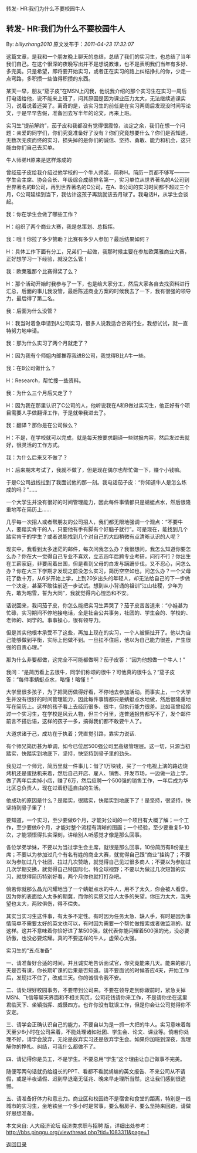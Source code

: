 转发- HR:我们为什么不要校园牛人
## 转发- HR:我们为什么不要校园牛人

By: *billyzhang2010* 原文发布于：*2011-04-23 17:32:07*

这篇文章，是我和一个朋友晚上聊天的总结，总结了我们的实习生，也总结了当年我们自己。在这个很深的夜晚写出并不是想说教谁，也不是表明我们当年有多好、多完美。只是希望，即将要开始实习，或者正在实习的路上纠结挣扎的你，少走一点弯路，多积攒一些值得积攒的东西。

某天一早，朋友&ldquo;茄子皮&rdquo;在MSN上闪我，他说我介绍的那个实习生在实习一周后打电话给他，说不能来上班了，问其原因是因为课业压力太大，无法继续逃课实习，说着说着还哭了。离奇的是，该实习生的前任是在实习两周后发现没时间写论文，于是早早告假，准备回去写半年的论文，再来上班。

实习生&ldquo;提前解约&rdquo;，茄子皮和我都没有觉得很震惊，淡定之余，我们在想一个问题：亲爱的同学们，你们究竟准备好了没有？你们究竟想要什么？你们是否知道，无数次无疾而终的实习，损失掉的是你们的诚信、坚持、勇敢、能力和机会，这只能由你们自己去买单。

牛人师弟H原来是这样炼成的

曾经茄子皮给我介绍过他学校的一个牛人师弟，简称H。简历一页都不够写&mdash;&mdash;&mdash;学生会主席、协会会长、年级综合成绩排名第一，实习单位从世界著名的A公司到世界著名的B公司，再到世界著名的C公司，在A、B公司的实习时间都不超过三个月，C公司延续到当下，我估计这孩子再跳就该去月球了。我电话H，从学生会谈起。

我：你在学生会做了哪些工作？

H：组织了两个商业大赛，我是总策划、总指挥。

我：哦！你拉了多少赞助？比赛有多少人参加？最后结果如何？

H：具体工作下面有分工，兄弟们一起做，我那时候主要在参加欧莱雅商业大赛，正好想学习一下经验，就没怎么管！

我：欧莱雅那个比赛得奖了么？

H：那个活动开始时我参与了一下，也是给大家分工，然后大家各自去找资料进行汇总，后面的事儿我没管，最后陈述商业方案的时候我去了一下，我有很强的领导力，最后得了第二名。

我：后面为什么没管？

H：我当时着急申请到A公司实习，很多人说我适合咨询行业，我想试试，就一直特努力地申请。

我：那为什么实习了两个月就走了？

H：因为我有个师姐内部推荐我进B公司，我觉得B比A牛一些。

我：在B公司做什么？

H：Research，帮忙搜一些资料。

我：为什么三个月后又走了？

H：因为我在那里认识了C公司的人，他听说我在A和B做过实习生，他正好有个项目需要人手做翻译工作，于是就带我进去了。

我：翻译？那你是在公司做么？

H：不是，在学校就可以完成，就是每天按要求翻译一些财报内容，然后发过去就好，很灵活的工作方式。

我：为什么后来又不做了？

H：后来期末考试了，我就不做了，但是现在偶尔也帮忙做一下，赚个小钱嘛。

于是C公司战线拉到了我面试他的那一刻。我电话茄子皮：&ldquo;你知道牛人是怎么炼成的吗？&rdquo;&hellip;&hellip;

一个大学生并没有很好的时间管理能力，因此每件事情都只是蜻蜓点水，然后很隆重地写在简历上&hellip;&hellip;

几乎每一次招人或者帮朋友的公司招人，我们都无限地强调一个观点：&ldquo;不要牛人，要踏实肯干的人，只要他有手有脚有个好脑子就行&rdquo;。可是现在，能找到几个踏实肯干的学生？或者说能找到几个对自己的大四稍微有点清晰认识的人呢？

现实中，我看到太多迷茫的邮件，每次问我怎么办？我很想问，我怎么知道你要怎么办？你在大一觉得自己专业不喜欢，立志四年后跨专业考研，问行不行？你出生在工薪家庭，非要闹着出国，但是看到父母的白发与蹒跚步伐，又不忍心，问怎么办？你在大三下学期才发现之前没怎么实习，简历空空如也，问怎么办？一个父母花了数十万，从6岁开始上学，上到20岁出头的年轻人，却无法给自己的下一步做一个决定，甚至不敢往前迈一步试试。想到从小背诵的祖训&ldquo;江山社稷，少年为先，敢为昭雪，誓为大同&rdquo;，我就觉得内心惶恐和不安。

话说回来，我问茄子皮，你怎么能把实习生弄哭了？茄子皮苦苦道来：&ldquo;小娃甚为忙碌，实习期间不停地接电话，全是社会公共事务，社团的、学生会的、学校的、老师的、同学的。事事操心，很有领导力。

但是其实他根本承受不了这些，再加上现在的实习，一个人被撕扯开了。他以为自己能够做到平衡，实际上他做不到。一旦扛不住后，他以为自己能力很差，产生很强的自责心理。&rdquo;

那为什么非要都做，这完全不可能都做啊？茄子皮答：&ldquo;因为他想做一个牛人！&rdquo;

我问：&ldquo;是简历看上去很牛，同学们称颂的很牛？可他真的很牛么？&rdquo;茄子皮答：&ldquo;每件事蜻蜓点水，略懂！略懂！&rdquo;

大学里很多孩子，为了把简历做得好看，不停地去参加活动。而事实上，一个大学生并没有很好的时间管理能力，因此每件事情都只是蜻蜓点水地做，然后很隆重地写在简历上。这样的孩子看上去经历很多、很牛，但执行能力很差。比如我曾经招过一个实习生，在学校是风云人物，但三个月里，连普通报告都写不了，发个邮件前言不搭后语，这样的孩子一多，搞得我们都不敢要牛人了。

大道求诸于己，成功在于执着；凭直觉引路，靠实力说话.&#160;

有个师兄简历甚为单调，如今已位居500强公司里高级管理层。这一切，只源当初踏实，快踏实到地底下，坚持，快坚持到骨子里的劲头。

我见过一个师兄，简历里就一件事儿：借了1万块钱，买了一个电视上演的路边烧烤机还是蛋挞机来着，然后自己开店、雇人、销售、开发市场，一边做一边上学，做了两年后卖掉小店，赚了6万，然后应聘一个500强的销售工作，一年后成为华北区总负责人，现在过着舒适自由的生活。

他成功的原因是什么？是踏实，很踏实，快踏实到地底下了！是坚持，很坚持，快坚持到骨子里了！

要知道，一个实习，至少要做6个月，才能对公司的一个项目有大概了解；一个工作，至少要做6个月，才能对整个流程有清晰的图画；一个经验，至少要重复5-10次，才能领悟得扎实深刻，讲给别人听感觉才像是那么回事。

各位学弟学妹，不要以为当过学生会主席，就很是那么回事，10份简历有8份是主席；不要以为参加过几个有名有姓的商业大赛，就觉得自己跟&ldquo;商业&rdquo;挂钩了；不要以为参加过几个社团、拉过几次赞助，就觉得自己见过很多商人；不要以为参加过几次学期交换，就觉得自己特国际化、特全球视野；不要以为做过几次短暂的实习，就觉得简历特别好看，两个月你也就打打杂吧。

倘若你就那么晶光闪耀地当了一个蜻蜓点水的牛人，用不了太久，你会被人看穿。因为你的表面给人太多的期冀，而你的实质又给人太多的失望。你压力太大，我失望也太大，两败俱伤，得不偿失。

其实当实习生这件事，有太多不定性。有时因为任务太急、缺人手，有时是因为事情简单不需要太好的英文也可以，有时因为需要一个帮忙做搜索或者做监测的，就这样。这并不意味着你恰好进了某500强，就代表你能闪耀着500强的光，没必要骄傲，也没必要炫耀。真的不要这样的牛人，虚荣心太强。&#160;

实习生的&ldquo;五点准备&rdquo;

一、请准备好合适的时间，并且诚实地告诉面试官，你究竟能来几天。能来的那几天是否有课，你长期旷课的后果是否知道。请不要面试的时候答应4天，开始工作后，发现扛不住了，改成三天。你的诚信令我不安。

二、请处理好校园事务，不要带到公司来。不要在领导走到你跟前时，紧急关掉MSN、飞信等聊天界面和不相关网页，公司花钱请你来工作，不是请你坐在这里君临天下、坐镇指挥、威慑四方。也许你没有耽误工作，但是你会让公司觉得你不安定。

三、请学会正确认识自己的能力，不要自以为是一抓一大把的牛人。实习意味着每天至少8小时在公司呆着，不能处理诸如社团、学生会、论文、课业等。倘若你处理不好，请学会放弃，无论是放弃实习还是放弃学生会。如果你加班到深夜，我理解你的挣扎、纠结，可我什么都做不了。

四、请记得你是员工，不是学生。不要总用&ldquo;学生&rdquo;这个理由让自己做事不完美。

随便写两句话就扔给组长的PPT、看都不看就胡编的英文报告、不来公司从不请假，或是半夜请假、迟到早退毫无征兆、晚来早走理所当然，这让我们感到很遗憾。

五、请准备好体力和意志力。商业区和校园终不是宿舍和食堂的距离，特别是一线城市的实习生，坐地铁坐一个多小时是常事，要么租房子、要么坚持来回跑，请做好思想准备。

本文来自: 人大经济论坛 经济类求职与招聘
版，详细出处参考：http://bbs.pinggu.org/viewthread.php?tid=1083311&page=1

[返回目录](index.html)
